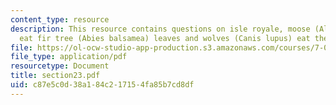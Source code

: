 ```yaml
---
content_type: resource
description: This resource contains questions on isle royale, moose (Alces alces)
  eat fir tree (Abies balsamea) leaves and wolves (Canis lupus) eat the moose.
file: https://ol-ocw-studio-app-production.s3.amazonaws.com/courses/7-014-introductory-biology-spring-2005/c87e5c0d38a184c217154fa85b7cd8df_section23.pdf
file_type: application/pdf
resourcetype: Document
title: section23.pdf
uid: c87e5c0d-38a1-84c2-1715-4fa85b7cd8df
---
```


